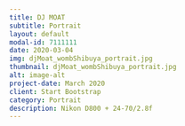 ```yaml
---
title: DJ MOAT
subtitle: Portrait
layout: default
modal-id: 7111111
date: 2020-03-04
img: djMoat_wombShibuya_portrait.jpg
thumbnail: djMoat_wombShibuya_portrait.jpg
alt: image-alt
project-date: March 2020
client: Start Bootstrap
category: Portrait
description: Nikon D800 + 24-70/2.8f
---
```

